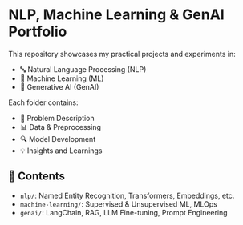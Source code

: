 # NLP, Machine Learning & GenAI Portfolio

This repository showcases my practical projects and experiments in:
- 🔤 Natural Language Processing (NLP)
- 🤖 Machine Learning (ML)
- 🧠 Generative AI (GenAI)

Each folder contains:
- 📘 Problem Description
- 📊 Data & Preprocessing
- 🔍 Model Development
- 💡 Insights and Learnings

## 🚀 Contents
- `nlp/`: Named Entity Recognition, Transformers, Embeddings, etc.
- `machine-learning/`: Supervised & Unsupervised ML, MLOps
- `genai/`: LangChain, RAG, LLM Fine-tuning, Prompt Engineering
